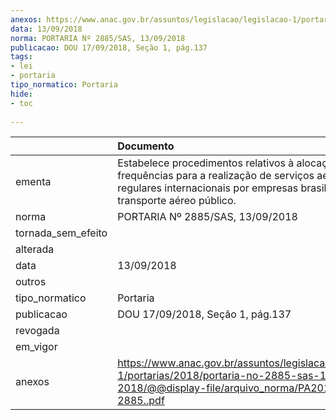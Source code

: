 ```yaml
---
anexos: https://www.anac.gov.br/assuntos/legislacao/legislacao-1/portarias/2018/portaria-no-2885-sas-13-09-2018/@@display-file/arquivo_norma/PA2018-2885..pdf
data: 13/09/2018
norma: PORTARIA Nº 2885/SAS, 13/09/2018
publicacao: DOU 17/09/2018, Seção 1, pág.137
tags:
- lei
- portaria
tipo_normatico: Portaria
hide: 
- toc 
 
---
```


|                    | Documento                                                                                                                                                                        |
|:-------------------|:---------------------------------------------------------------------------------------------------------------------------------------------------------------------------------|
| ementa             | Estabelece procedimentos relativos à alocação de frequências para a realização de serviços aéreos regulares internacionais por empresas brasileiras de transporte aéreo público. |
| norma              | PORTARIA Nº 2885/SAS, 13/09/2018                                                                                                                                                 |
| tornada_sem_efeito |                                                                                                                                                                                  |
| alterada           |                                                                                                                                                                                  |
| data               | 13/09/2018                                                                                                                                                                       |
| outros             |                                                                                                                                                                                  |
| tipo_normatico     | Portaria                                                                                                                                                                         |
| publicacao         | DOU 17/09/2018, Seção 1, pág.137                                                                                                                                                 |
| revogada           |                                                                                                                                                                                  |
| em_vigor           |                                                                                                                                                                                  |
| anexos             | https://www.anac.gov.br/assuntos/legislacao/legislacao-1/portarias/2018/portaria-no-2885-sas-13-09-2018/@@display-file/arquivo_norma/PA2018-2885..pdf                            |